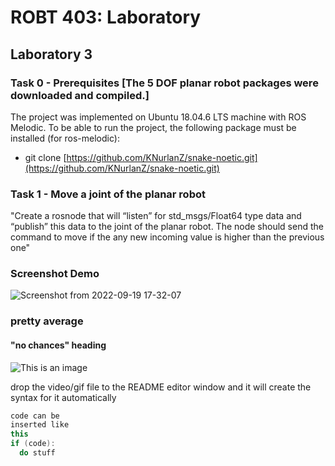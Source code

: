 # ROBT 403: Laboratory

## Laboratory 3 
### Task 0 - Prerequisites [The 5 DOF planar robot packages were downloaded and compiled.]

The project was implemented on Ubuntu 18.04.6 LTS machine with ROS Melodic. To be able to run the project, the following package must be installed (for ros-melodic):

  - git clone [https://github.com/KNurlanZ/snake-noetic.git](https://github.com/KNurlanZ/snake-noetic.git)

### Task 1 - Move a joint of the planar robot
"Create a rosnode that will “listen” for std_msgs/Float64 type data and “publish” this data to the joint of the planar robot. The node should send the command to move if the any new incoming value is higher than the previous one"

### Screenshot Demo
![Screenshot from 2022-09-19 17-32-07](https://user-images.githubusercontent.com/38093116/191008124-7cea812c-dfe6-4c86-89e4-6124fec03f1e.png)


### pretty average
#### "no chances" heading

![This is an image](https://myoctocat.com/assets/images/base-octocat.svg)

drop the video/gif file to the README editor window and it will create the syntax for it automatically

```c++
code can be 
inserted like 
this
if (code):
  do stuff
```
